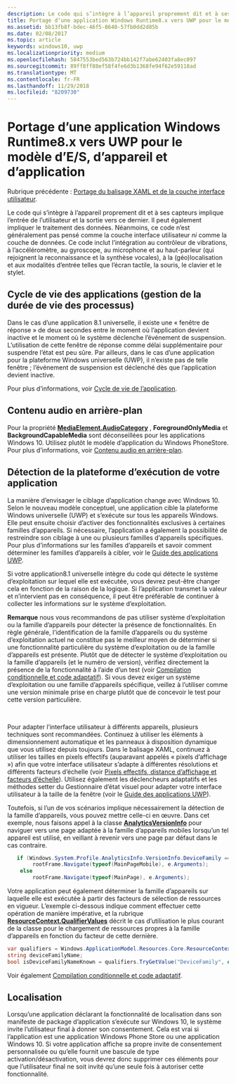 ```yaml
---
description: Le code qui s’intègre à l’appareil proprement dit et à ses capteurs implique une entrée de l’utilisateur et une sortie vers ce dernier.
title: Portage d’une application Windows Runtime8.x vers UWP pour le modèle d’E/S, d’appareil et d’application
ms.assetid: bb13fb8f-bdec-46f5-8640-57fb0dd2d85b
ms.date: 02/08/2017
ms.topic: article
keywords: windows10, uwp
ms.localizationpriority: medium
ms.openlocfilehash: 5847553bed563b724bb142f7abe62403fa8ec097
ms.sourcegitcommit: 89ff8ff88ef58f4fe6d3b1368fe94f62e59118ad
ms.translationtype: MT
ms.contentlocale: fr-FR
ms.lasthandoff: 11/29/2018
ms.locfileid: "8209730"
---
```

# <a name="porting-windows-runtime-8x-to-uwp-for-io-device-and-app-model"></a>Portage d’une application Windows Runtime8.x vers UWP pour le modèle d’E/S, d’appareil et d’application




Rubrique précédente : [Portage du balisage XAML et de la couche interface utilisateur](w8x-to-uwp-porting-xaml-and-ui.md).

Le code qui s’intègre à l’appareil proprement dit et à ses capteurs implique l’entrée de l’utilisateur et la sortie vers ce dernier. Il peut également impliquer le traitement des données. Néanmoins, ce code n’est généralement pas pensé comme la couche interface utilisateur *ni* comme la couche de données. Ce code inclut l’intégration au contrôleur de vibrations, à l’accéléromètre, au gyroscope, au microphone et au haut-parleur (qui rejoignent la reconnaissance et la synthèse vocales), à la (géo)localisation et aux modalités d’entrée telles que l’écran tactile, la souris, le clavier et le stylet.

## <a name="application-lifecycle-process-lifetime-management"></a>Cycle de vie des applications (gestion de la durée de vie des processus)


Dans le cas d’une application 8.1 universelle, il existe une « fenêtre de réponse » de deux secondes entre le moment où l’application devient inactive et le moment où le système déclenche l’événement de suspension. L’utilisation de cette fenêtre de réponse comme délai supplémentaire pour suspendre l’état est peu sûre. Par ailleurs, dans le cas d’une application pour la plateforme Windows universelle (UWP), il n’existe pas de telle fenêtre ; l’événement de suspension est déclenché dès que l’application devient inactive.

Pour plus d’informations, voir [Cycle de vie de l’application](https://msdn.microsoft.com/library/windows/apps/mt243287).

## <a name="background-audio"></a>Contenu audio en arrière-plan


Pour la propriété [**MediaElement.AudioCategory**](https://msdn.microsoft.com/library/windows/apps/br227352) , **ForegroundOnlyMedia** et **BackgroundCapableMedia** sont déconseillées pour les applications Windows 10. Utilisez plutôt le modèle d’application du Windows PhoneStore. Pour plus d’informations, voir [Contenu audio en arrière-plan](https://msdn.microsoft.com/library/windows/apps/mt282140).

## <a name="detecting-the-platform-your-app-is-running-on"></a>Détection de la plateforme d’exécution de votre application


La manière d’envisager le ciblage d’application change avec Windows 10. Selon le nouveau modèle conceptuel, une application cible la plateforme Windows universelle (UWP) et s’exécute sur tous les appareils Windows. Elle peut ensuite choisir d’activer des fonctionnalités exclusives à certaines familles d’appareils. Si nécessaire, l’application a également la possibilité de restreindre son ciblage à une ou plusieurs familles d’appareils spécifiques. Pour plus d’informations sur les familles d’appareils et savoir comment déterminer les familles d’appareils à cibler, voir le [Guide des applications UWP](https://msdn.microsoft.com/library/windows/apps/dn894631).

Si votre application8.1 universelle intègre du code qui détecte le système d’exploitation sur lequel elle est exécutée, vous devrez peut-être changer cela en fonction de la raison de la logique. Si l’application transmet la valeur et n’intervient pas en conséquence, il peut être préférable de continuer à collecter les informations sur le système d’exploitation.

**Remarque**  nous vous recommandons de pas utiliser système d’exploitation ou la famille d’appareils pour détecter la présence de fonctionnalités. En règle générale, l’identification de la famille d’appareils ou du système d’exploitation actuel ne constitue pas le meilleur moyen de déterminer si une fonctionnalité particulière du système d’exploitation ou de la famille d’appareils est présente. Plutôt que de détecter le système d’exploitation ou la famille d’appareils (et le numéro de version), vérifiez directement la présence de la fonctionnalité à l’aide d’un test (voir [Compilation conditionnelle et code adaptatif](w8x-to-uwp-porting-to-a-uwp-project.md)). Si vous devez exiger un système d’exploitation ou une famille d’appareils spécifique, veillez à l’utiliser comme une version minimale prise en charge plutôt que de concevoir le test pour cette version particulière.

 

Pour adapter l’interface utilisateur à différents appareils, plusieurs techniques sont recommandées. Continuez à utiliser les éléments à dimensionnement automatique et les panneaux à disposition dynamique que vous utilisez depuis toujours. Dans le balisage XAML, continuez à utiliser les tailles en pixels effectifs (auparavant appelés « pixels d’affichage ») afin que votre interface utilisateur s’adapte à différentes résolutions et différents facteurs d’échelle (voir [Pixels effectifs, distance d’affichage et facteurs d’échelle](w8x-to-uwp-porting-xaml-and-ui.md)). Utilisez également les déclencheurs adaptatifs et les méthodes setter du Gestionnaire d’état visuel pour adapter votre interface utilisateur à la taille de la fenêtre (voir le [Guide des applications UWP](https://msdn.microsoft.com/library/windows/apps/dn894631)).

Toutefois, si l’un de vos scénarios implique nécessairement la détection de la famille d’appareils, vous pouvez mettre celle-ci en œuvre. Dans cet exemple, nous faisons appel à la classe [**AnalyticsVersionInfo**](https://msdn.microsoft.com/library/windows/apps/dn960165) pour naviguer vers une page adaptée à la famille d’appareils mobiles lorsqu’un tel appareil est utilisé, en veillant à revenir vers une page par défaut dans le cas contraire.

```csharp
   if (Windows.System.Profile.AnalyticsInfo.VersionInfo.DeviceFamily == "Windows.Mobile")
        rootFrame.Navigate(typeof(MainPageMobile), e.Arguments);
    else
        rootFrame.Navigate(typeof(MainPage), e.Arguments);
```

Votre application peut également déterminer la famille d’appareils sur laquelle elle est exécutée à partir des facteurs de sélection de ressources en vigueur. L’exemple ci-dessous indique comment effectuer cette opération de manière impérative, et la rubrique [**ResourceContext.QualifierValues**](https://msdn.microsoft.com/library/windows/apps/br206071) décrit le cas d’utilisation le plus courant de la classe pour le chargement de ressources propres à la famille d’appareils en fonction du facteur de cette dernière.

```csharp
var qualifiers = Windows.ApplicationModel.Resources.Core.ResourceContext.GetForCurrentView().QualifierValues;
string deviceFamilyName;
bool isDeviceFamilyNameKnown = qualifiers.TryGetValue("DeviceFamily", out deviceFamilyName);
```

Voir également [Compilation conditionnelle et code adaptatif](w8x-to-uwp-porting-to-a-uwp-project.md).

## <a name="location"></a>Localisation


Lorsqu’une application déclarant la fonctionnalité de localisation dans son manifeste de package d’application s’exécute sur Windows 10, le système invite l’utilisateur final à donner son consentement. Cela est vrai si l’application est une application Windows Phone Store ou une application Windows 10. Si votre application affiche sa propre invite de consentement personnalisée ou qu’elle fournit une bascule de type activation/désactivation, vous devrez donc supprimer ces éléments pour que l’utilisateur final ne soit invité qu’une seule fois à autoriser cette fonctionnalité.

 

 




